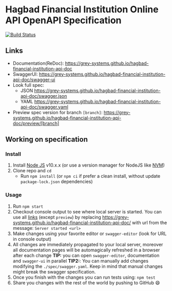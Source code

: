 # Hagbad Financial Institution Online API OpenAPI Specification

[![Build Status](https://travis-ci.org/grey-systems/hagbad-financial-institution-api-doc.svg?branch=master)](https://travis-ci.org/grey-systems/hagbad-financial-institution-api-doc)

## Links

- Documentation(ReDoc): https://grey-systems.github.io/hagbad-financial-institution-api-doc
- SwaggerUI: https://grey-systems.github.io/hagbad-financial-institution-api-doc/swagger-ui
- Look full spec:
  - JSON https://grey-systems.github.io/hagbad-financial-institution-api-doc/swagger.json
  - YAML https://grey-systems.github.io/hagbad-financial-institution-api-doc/swagger.yaml
- Preview spec version for branch `[branch]`: https://grey-systems.github.io/hagbad-financial-institution-api-doc/preview/[branch]

## Working on specification

### Install

1.  Install [Node JS](https://nodejs.org/) v10.x.x (or use a version manager for NodeJS like [NVM](https://github.com/nvm-sh/nvm))
2.  Clone repo and `cd`
    - Run `npm install` (or `npm ci` if prefer a clean install, without update `package-lock.json` dependencies)

### Usage

1.  Run `npm start`
2.  Checkout console output to see where local server is started. You can use all [links](#links) (except `preview`) by replacing https://grey-systems.github.io/hagbad-financial-institution-api-doc/ with url from the message: `Server started <url>`
3.  Make changes using your favorite editor or `swagger-editor` (look for URL in console output)
4.  All changes are immediately propagated to your local server, moreover all documentation pages will be automagically refreshed in a browser after each change
    **TIP:** you can open `swagger-editor`, documentation and `swagger-ui` in parallel
    **TIP2:**: You can manually add changes modifying the `./spec/swagger.yaml`. Keep in mind that manual changes might break the swagger specification.
5.  Once you finish with the changes you can run tests using: `npm test`
6.  Share you changes with the rest of the world by pushing to GitHub :smile:
